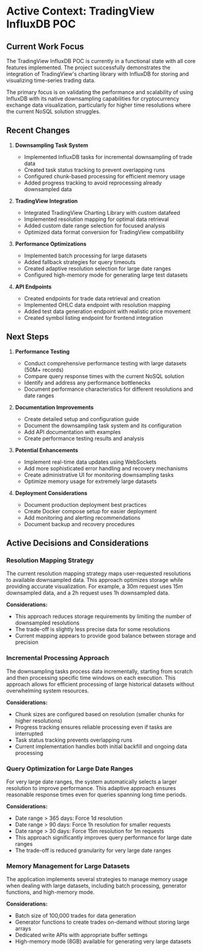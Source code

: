# Active Context: TradingView InfluxDB POC

## Current Work Focus

The TradingView InfluxDB POC is currently in a functional state with all core features implemented. The project successfully demonstrates the integration of TradingView's charting library with InfluxDB for storing and visualizing time-series trading data.

The primary focus is on validating the performance and scalability of using InfluxDB with its native downsampling capabilities for cryptocurrency exchange data visualization, particularly for higher time resolutions where the current NoSQL solution struggles.

## Recent Changes

1. **Downsampling Task System**
   - Implemented InfluxDB tasks for incremental downsampling of trade data
   - Created task status tracking to prevent overlapping runs
   - Configured chunk-based processing for efficient memory usage
   - Added progress tracking to avoid reprocessing already downsampled data

2. **TradingView Integration**
   - Integrated TradingView Charting Library with custom datafeed
   - Implemented resolution mapping for optimal data retrieval
   - Added custom date range selection for focused analysis
   - Optimized data format conversion for TradingView compatibility

3. **Performance Optimizations**
   - Implemented batch processing for large datasets
   - Added fallback strategies for query timeouts
   - Created adaptive resolution selection for large date ranges
   - Configured high-memory mode for generating large test datasets

4. **API Endpoints**
   - Created endpoints for trade data retrieval and creation
   - Implemented OHLC data endpoint with resolution mapping
   - Added test data generation endpoint with realistic price movement
   - Created symbol listing endpoint for frontend integration

## Next Steps

1. **Performance Testing**
   - Conduct comprehensive performance testing with large datasets (50M+ records)
   - Compare query response times with the current NoSQL solution
   - Identify and address any performance bottlenecks
   - Document performance characteristics for different resolutions and date ranges

2. **Documentation Improvements**
   - Create detailed setup and configuration guide
   - Document the downsampling task system and its configuration
   - Add API documentation with examples
   - Create performance testing results and analysis

3. **Potential Enhancements**
   - Implement real-time data updates using WebSockets
   - Add more sophisticated error handling and recovery mechanisms
   - Create administrative UI for monitoring downsampling tasks
   - Optimize memory usage for extremely large datasets

4. **Deployment Considerations**
   - Document production deployment best practices
   - Create Docker compose setup for easier deployment
   - Add monitoring and alerting recommendations
   - Document backup and recovery procedures

## Active Decisions and Considerations

### Resolution Mapping Strategy

The current resolution mapping strategy maps user-requested resolutions to available downsampled data. This approach optimizes storage while providing accurate visualization. For example, a 30m request uses 15m downsampled data, and a 2h request uses 1h downsampled data.

**Considerations:**
- This approach reduces storage requirements by limiting the number of downsampled resolutions
- The trade-off is slightly less precise data for some resolutions
- Current mapping appears to provide good balance between storage and precision

### Incremental Processing Approach

The downsampling tasks process data incrementally, starting from scratch and then processing specific time windows on each execution. This approach allows for efficient processing of large historical datasets without overwhelming system resources.

**Considerations:**
- Chunk sizes are configured based on resolution (smaller chunks for higher resolutions)
- Progress tracking ensures reliable processing even if tasks are interrupted
- Task status tracking prevents overlapping runs
- Current implementation handles both initial backfill and ongoing data processing

### Query Optimization for Large Date Ranges

For very large date ranges, the system automatically selects a larger resolution to improve performance. This adaptive approach ensures reasonable response times even for queries spanning long time periods.

**Considerations:**
- Date range > 365 days: Force 1d resolution
- Date range > 90 days: Force 1h resolution for smaller requests
- Date range > 30 days: Force 15m resolution for 1m requests
- This approach significantly improves query performance for large date ranges
- The trade-off is reduced granularity for very large date ranges

### Memory Management for Large Datasets

The application implements several strategies to manage memory usage when dealing with large datasets, including batch processing, generator functions, and high-memory mode.

**Considerations:**
- Batch size of 100,000 trades for data generation
- Generator functions to create trades on-demand without storing large arrays
- Dedicated write APIs with appropriate buffer settings
- High-memory mode (8GB) available for generating very large datasets
